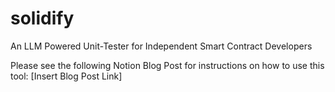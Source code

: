 # solidify
An LLM Powered Unit-Tester for Independent Smart Contract Developers

Please see the following Notion Blog Post for instructions on how to use this tool: [Insert Blog Post Link]
